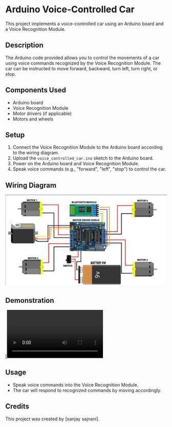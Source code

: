 # Arduino Voice-Controlled Car

This project implements a voice-controlled car using an Arduino board and a Voice Recognition Module.

## Description

The Arduino code provided allows you to control the movements of a car using voice commands recognized by the Voice Recognition Module. The car can be instructed to move forward, backward, turn left, turn right, or stop.

## Components Used

- Arduino board
- Voice Recognition Module
- Motor drivers (if applicable)
- Motors and wheels

## Setup

1. Connect the Voice Recognition Module to the Arduino board according to the wiring diagram.
2. Upload the `voice_controlled_car.ino` sketch to the Arduino board.
3. Power on the Arduino board and Voice Recognition Module.
4. Speak voice commands (e.g., "forward", "left", "stop") to control the car.

## Wiring Diagram

![image 1](wiringdiagram.png)

## Demonstration
[![Video Thumbnail](demonstration.mp4)

## Usage

- Speak voice commands into the Voice Recognition Module.
- The car will respond to recognized commands by moving accordingly.

## Credits

This project was created by [sanjay sajnani].

